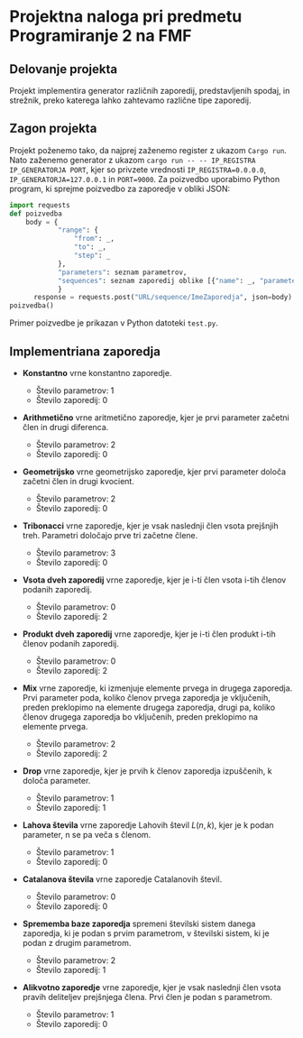 # Projektna naloga pri predmetu Programiranje 2 na FMF
## Delovanje projekta
Projekt implementira generator različnih zaporedij, predstavljenih spodaj, in strežnik, preko katerega lahko zahtevamo različne tipe zaporedij.

## Zagon projekta
Projekt poženemo tako, da najprej zaženemo register z ukazom `Cargo run`. Nato zaženemo generator z ukazom `cargo run -- -- IP_REGISTRA IP_GENERATORJA PORT`, kjer so privzete vrednosti `IP_REGISTRA=0.0.0.0`, `IP_GENERATORJA=127.0.0.1` in `PORT=9000`.
Za poizvedbo uporabimo Python program, ki sprejme poizvedbo za zaporedje v obliki JSON:
```python
import requests
def poizvedba
    body = {
            "range": {
                "from": _,
                "to": _,
                "step": _
            },
            "parameters": seznam parametrov,
            "sequences": seznam zaporedij oblike [{"name": _, "parameters": seznam parametrov, "sequences": seznam zaporedij}],
            }
      response = requests.post("URL/sequence/ImeZaporedja", json=body)
poizvedba()
```
Primer poizvedbe je prikazan v Python datoteki `test.py`.

## Implementriana zaporedja
- **Konstantno**
  vrne konstantno zaporedje.
  - Število parametrov: 1
  - Število zaporedij: 0
  
- **Arithmetično** vrne aritmetično zaporedje, kjer je prvi parameter začetni člen in drugi diferenca.
  - Število parametrov: 2
  - Število zaporedij: 0
- **Geometrijsko**
  vrne geometrijsko zaporedje, kjer prvi parameter določa začetni člen in drugi kvocient.
  - Število parametrov: 2
  - Število zaporedij: 0
- **Tribonacci**
   vrne zaporedje, kjer je vsak naslednji člen vsota prejšnjih treh. Parametri določajo prve tri začetne člene.
  - Število parametrov: 3
  - Število zaporedij: 0
- **Vsota dveh zaporedij**
  vrne zaporedje, kjer je i-ti člen vsota i-tih členov podanih zaporedij.
  - Število parametrov: 0
  - Število zaporedij: 2
- **Produkt dveh zaporedij**
  vrne zaporedje, kjer je i-ti člen produkt i-tih členov podanih zaporedij.
  - Število parametrov: 0
  - Število zaporedij: 2
- **Mix**
 vrne zaporedje, ki izmenjuje elemente prvega in drugega zaporedja. Prvi parameter poda, koliko členov prvega zaporedja je vključenih, preden preklopimo na elemente drugega zaporedja, drugi pa,  koliko členov drugega zaporedja bo vključenih, preden preklopimo na elemente prvega.
  - Število parametrov: 2
  - Število zaporedij: 2
- **Drop**
  vrne zaporedje, kjer je prvih k členov zaporedja izpuščenih, k določa parameter.
  - Število parametrov: 1
  - Število zaporedij: 1
- **Lahova števila**
  vrne zaporedje Lahovih števil $L(n, k)$, kjer je k podan parameter, n se pa veča s členom.
  - Število parametrov: 1
  - Število zaporedij: 0
- **Catalanova števila**
  vrne zaporedje Catalanovih števil.
  - Število parametrov: 0
  - Število zaporedij: 0
- **Sprememba baze zaporedja**
   spremeni številski sistem danega zaporedja, ki je podan s prvim parametrom, v številski sistem, ki je podan z drugim parametrom.
  - Število parametrov: 2
  - Število zaporedij: 1
- **Alikvotno zaporedje**
   vrne zaporedje, kjer je vsak naslednji člen vsota pravih deliteljev prejšnjega člena. Prvi člen je podan s parametrom.
  - Število parametrov: 1
  - Število zaporedij: 0
